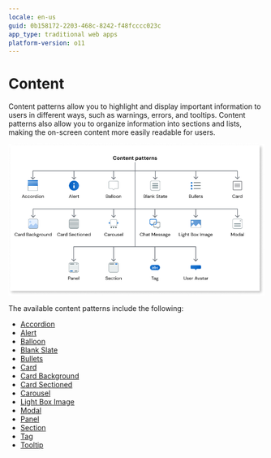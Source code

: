 ```yaml
---
locale: en-us
guid: 0b158172-2203-468c-8242-f48fcccc023c
app_type: traditional web apps
platform-version: o11
---
```


# Content

Content patterns allow you to highlight and display important information to users in different ways, such as warnings, errors, and tooltips. Content patterns also allow you to organize information into sections and lists, making the on-screen content more easily readable for users.

![Traditional web content patterns](<images/content-traditional-web-patterns-diag.png>)

The available content patterns include the following:

* [Accordion](../content/accordion/accordion.md)
* [Alert](../content/alert/alert.md)
* [Balloon](../content/balloon/balloon.md)
* [Blank Slate](blankslate.md)
* [Bullets](bullets.md)
* [Card](card.md)
* [Card Background](cardbackground.md)
* [Card Sectioned](cardsectioned.md)
* [Carousel](carousel.md)
* [Light Box Image](lightboximage.md)
* [Modal](modal.md)
* [Panel](panel.md)
* [Section](section.md)
* [Tag](tag.md)
* [Tooltip](tooltip.md)
